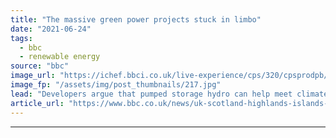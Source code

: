 ```yaml
---
title: "The massive green power projects stuck in limbo"
date: "2021-06-24"
tags: 
  - bbc
  - renewable energy
source: "bbc"
image_url: "https://ichef.bbci.co.uk/live-experience/cps/320/cpsprodpb/05E4/production/_118980510_lochness-gettyimages-614919664.jpg"
image_fp: "/assets/img/post_thumbnails/217.jpg"
lead: "Developers argue that pumped storage hydro can help meet climate change targets, but no new schemes have been built for decades."
article_url: "https://www.bbc.co.uk/news/uk-scotland-highlands-islands-57510870"
---
```


---
